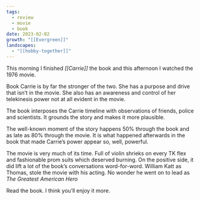 ```yaml
---
tags:
  - review
  - movie
  - book
date: 2023-02-02
growth: "[[Evergreen]]"
landscapes:
  - "[[hobby-together]]"
---
```

This morning I finished _[[Carrie]]_ the book and this afternoon I watched the 1976 movie.

Book Carrie is by far the stronger of the two. She has a purpose and drive that isn’t in the movie. She also has an awareness and control of her telekinesis power not at all evident in the movie.

The book interposes the Carrie timeline with observations of friends, police and scientists. It grounds the story and makes it more plausible.

The well-known moment of the story happens 50% through the book and as late as 80% through the movie. It is what happened afterwards in the book that made Carrie’s power appear so, well, powerful.

The movie is very much of its time. Full of violin shrieks on every TK flex and fashionable prom suits which deserved burning. On the positive side, it did lift a lot of the book’s conversations word-for-word. William Katt as Thomas, stole the movie with his acting. No wonder he went on to lead as _The Greatest American Hero_

Read the book. I think you’ll enjoy it more.